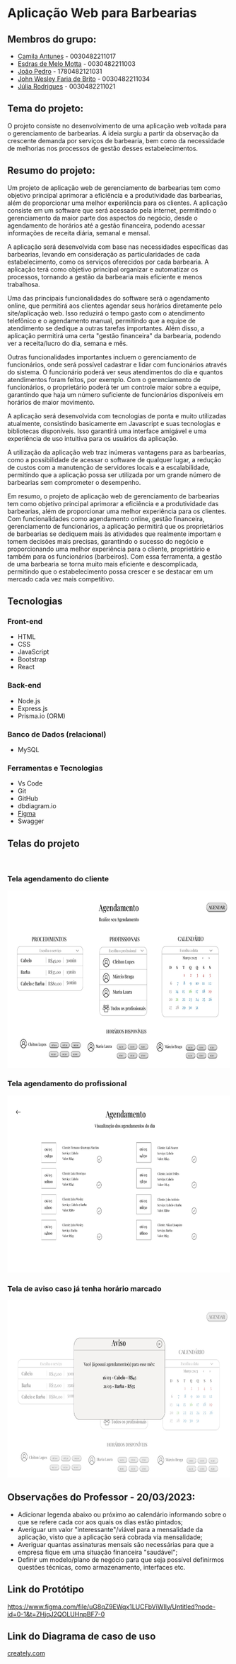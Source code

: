 # Aplicação Web para Barbearias

## Membros do grupo:
- <a href="https://github.com/CahAntunes">Camila Antunes</a> - 0030482211017
- <a href="https://github.com/Esdrasmelo">Esdras de Melo Motta</a> - 0030482211003
- <a href="https://github.com/joao-pedro01">João Pedro</a> - 1780482121031
- <a href="https://github.com/JOHNBRITO25">John Wesley Faria de Brito</a> - 0030482211034
- <a href="https://github.com/RJjulia">Júlia Rodrigues</a> - 0030482211021

## Tema do projeto:
O projeto consiste no desenvolvimento de uma aplicação web voltada para o gerenciamento de barbearias. A ideia surgiu a partir da observação da crescente demanda por serviços de barbearia, bem como da necessidade de melhorias nos processos de gestão desses estabelecimentos.

## Resumo do projeto:
Um projeto de aplicação web de gerenciamento de barbearias tem como objetivo principal aprimorar a eficiência e a produtividade das barbearias, além de proporcionar uma melhor experiência para os clientes. A aplicação consiste em um software que será acessado pela internet, permitindo o gerenciamento da maior parte dos aspectos do negócio, desde o agendamento de horários até a gestão financeira, podendo acessar informações de receita diária, semanal e mensal.

A aplicação será desenvolvida com base nas necessidades específicas das barbearias, levando em consideração as particularidades de cada estabelecimento, como os serviços oferecidos por cada barbearia. A aplicação terá como objetivo principal organizar e automatizar os processos, tornando a gestão da barbearia mais eficiente e menos trabalhosa.

Uma das principais funcionalidades do software será o agendamento online, que permitirá aos clientes agendar seus horários diretamente pelo site/aplicação web. Isso reduzirá o tempo gasto com o atendimento telefônico e o agendamento manual, permitindo que a equipe de atendimento se dedique a outras tarefas importantes. Além disso, a aplicação permitirá uma certa "gestão financeira" da barbearia, podendo ver a receita/lucro do dia, semana e mês.

Outras funcionalidades importantes incluem o gerenciamento de funcionários, onde será possível cadastrar e lidar com funcionários através do sistema. O funcionário poderá ver seus atendimentos do dia e quantos atendimentos foram feitos, por exemplo. Com o gerenciamento de funcionários, o proprietário poderá ter um controle maior sobre a equipe, garantindo que haja um número suficiente de funcionários disponíveis em horários de maior movimento.

A aplicação será desenvolvida com tecnologias de ponta e muito utilizadas atualmente, consistindo basicamente em Javascript e suas tecnologias e bibliotecas disponíveis. Isso garantirá uma interface amigável e uma experiência de uso intuitiva para os usuários da aplicação.

A utilização da aplicação web traz inúmeras vantagens para as barbearias, como a possibilidade de acessar o software de qualquer lugar, a redução de custos com a manutenção de servidores locais e a escalabilidade, permitindo que a aplicação possa ser utilizada por um grande número de barbearias sem comprometer o desempenho.

Em resumo, o projeto de aplicação web de gerenciamento de barbearias tem como objetivo principal aprimorar a eficiência e a produtividade das barbearias, além de proporcionar uma melhor experiência para os clientes. Com funcionalidades como agendamento online, gestão financeira, gerenciamento de funcionários, a aplicação permitirá que os proprietários de barbearias se dediquem mais às atividades que realmente importam e tomem decisões mais precisas, garantindo o sucesso do negócio e proporcionando uma melhor experiência para o cliente, proprietário e também para os funcionários (barbeiros). Com essa ferramenta, a gestão de uma barbearia se torna muito mais eficiente e descomplicada, permitindo que o estabelecimento possa crescer e se destacar em um mercado cada vez mais competitivo.
 
## Tecnologias

<h3>Front-end</h3>
<ul>
<li>HTML</li>
<li>CSS</li>
<li>JavaScript</li>
<li>Bootstrap</li>
<li>React</li>
</ul>

<h3>Back-end</h3>
<ul>
<li>Node.js</li>
<li>Express.js</li>
<li>Prisma.io (ORM)</li>
</ul>

<h3>Banco de Dados (relacional)</h3>
<ul>
<li>MySQL</li>
</ul>

<h3>Ferramentas e Tecnologias</h3>
<ul>
<li>Vs Code</li>
<li>Git</li>
<li>GitHub</li>
<li>dbdiagram.io</li>
<li><a href="https://www.figma.com/file/uG8qZ9EWqx1LUCFbViWIly/Untitled?node-id=0-1&t=ZHjqJ2QOLUHnpBF7-0">Figma<a/></li>
<li>Swagger</li>
</ul>

## Telas do projeto
<br>
<h3>Tela agendamento do cliente</h3>
<img height="400" width="700" src="./images/agendamento_cliente.jpg" alt="Tela de agendamento do cliente">


<br>
<h3>Tela agendamento do profissional</h3>
<img height="400" width="700" src="./images/agendamento_profissional.jpg" alt="Tela de agendamento do profissioanl">


<br>
<h3>Tela de aviso caso já tenha horário marcado</h3>
<img height="400" width="700" src="./images/aviso_agendamento.jpg" alt="Tela de aviso caso já tenha horário marcado">

## Observações do Professor - 20/03/2023:
- Adicionar legenda abaixo ou próximo ao calendário informando sobre o que se refere cada cor aos quais os dias estão pintados;
- Averiguar um valor "interessante"/viável para a mensalidade da aplicação, visto que a aplicação será cobrada via mensalidade;
- Averiguar quantas assinaturas mensais são necessárias para que a empresa fique em uma situação financeira "saudável";
- Definir um modelo/plano de negócio para que seja possível definirmos questões técnicas, como armazenamento, interfaces etc.

## Link do Protótipo
https://www.figma.com/file/uG8qZ9EWqx1LUCFbViWIly/Untitled?node-id=0-1&t=ZHjqJ2QOLUHnpBF7-0

## Link do Diagrama de caso de uso

<a href="https://app.creately.com/d/aHNFJuDwDW7/view">creately.com</a>
